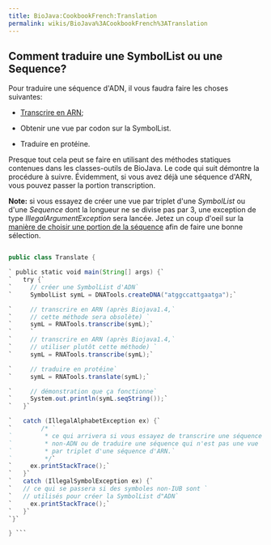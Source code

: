 ```yaml
---
title: BioJava:CookbookFrench:Translation
permalink: wikis/BioJava%3ACookbookFrench%3ATranslation
---
```


Comment traduire une SymbolList ou une Sequence?
------------------------------------------------

Pour traduire une séquence d'ADN, il vous faudra faire les choses
suivantes:

-   [Transcrire en
    ARN](/wikis/BioJava:CookbookFrench:Sequence:Transcribe "wikilink");

<!-- -->

-   Obtenir une vue par codon sur la SymbolList.

<!-- -->

-   Traduire en protéine.

Presque tout cela peut se faire en utilisant des méthodes statiques
contenues dans les classes-outils de BioJava. Le code qui suit démontre
la procédure à suivre. Évidemment, si vous avez déjà une séquence d'ARN,
vous pouvez passer la portion transcription.

**Note:** si vous essayez de créer une vue par triplet d'une
*SymbolList* ou d'une *Sequence* dont la longueur ne se divise pas par
3, une exception de type *IllegalArgumentException* sera lancée. Jetez
un coup d'oeil sur la [manière de choisir une portion de la
séquence](/wikis/BioJava:CookbookFrench:Sequence:SubSequence "wikilink") afin
de faire une bonne sélection.

```java import org.biojava.bio.symbol.\*; import org.biojava.bio.seq.\*;

public class Translate {

` public static void main(String[] args) {`  
`   try {`  
`     // créer une SymbolList d'ADN`  
`     SymbolList symL = DNATools.createDNA("atggccattgaatga");`

`     // transcrire en ARN (après Biojava1.4,`  
`     // cette méthode sera obsolète) `  
`     symL = RNATools.transcribe(symL);`  
`     `  
`     // transcrire en ARN (après Biojava1.4,`  
`     // utiliser plutôt cette méthode) `  
`     symL = RNATools.transcribe(symL);`

`     // traduire en protéine`  
`     symL = RNATools.translate(symL);`

`     // démonstration que ça fonctionne`  
`     System.out.println(symL.seqString());`  
`   }`

`   catch (IllegalAlphabetException ex) {`  
`        /* `  
`         * ce qui arrivera si vous essayez de transcrire une séquence`  
`         * non-ADN ou de traduire une séquence qui n'est pas une vue `  
`         * par triplet d'une séquence d'ARN.`  
`         */`  
`     ex.printStackTrace();`  
`   }`  
`   catch (IllegalSymbolException ex) {`  
`   // ce qui se passera si des symboles non-IUB sont `  
`   // utilisés pour créer la SymbolList d"ADN`  
`     ex.printStackTrace();`  
`   }`  
`}`

} ```
